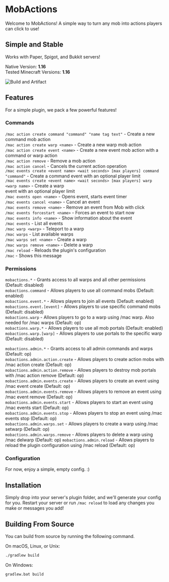 # MobActions

Welcome to MobActions! A simple way to turn any mob into actions players can click to use!

## Simple and Stable
Works with Paper, Spigot, and Bukkit servers!

Native Version: **1.16**  
Tested Minecraft Versions: **1.16**

![Build and Artifact](https://github.com/CrimsonWarpedcraft/MobActions/workflows/Build%20and%20Artifact/badge.svg?event=push)

## Features
For a simple plugin, we pack a few powerful features!

### Commands
`/mac action create command "command" "name tag text"` - Create a new command mob action  
`/mac action create warp <name>` - Create a new warp mob action  
`/mac action create event <name>` - Create a new event mob action with a command or warp action  
`/mac action remove` - Remove a mob action  
`/mac action cancel` - Cancels the current action operation  
`/mac events create <event name> <wait seconds> [max players] command "command"` - Create a command 
event with an optional player limit  
`/mac events create <event name> <wait seconds> [max players] warp <warp name>` - Create a warp  
event with an optional player limit  
`/mac events open <name>` - Opens event, starts event timer  
`/mac events cancel <name>` - Cancel an event  
`/mac events remove <name>` - Remove an event from Mob with click  
`/mac events forcestart <name>` - Forces an event to start now  
`/mac events info <name>` - Show information about the event  
`/mac events` - List all events  
`/mac warp <warp>` - Teleport to a warp  
`/mac warps` - List available warps  
`/mac warps set <name>` - Create a warp  
`/mac warps remove <name>` - Delete a warp  
`/mac reload` - Reloads the plugin's configuration  
`/mac` - Shows this message

### Permissions
`mobactions.*` - Grants access to all warps and all other permissions (Default: disabled)  
`mobactions.command` - Allows players to use all command mobs (Default: enabled)  
`mobactions.event.*` - Allows players to join all events (Default: enabled)  
`mobactions.event.[event]` - Allows players to use specific command mobs (Default: disabled)  
`mobactions.warp` - Allows players to go to a warp using /mac warp. Also needed for /mac warps (Default: op)  
`mobactions.warp.*` - Allows players to use all mob portals (Default: enabled)  
`mobactions.warp.[warp]` - Allows players to use portals to the specific warp (Default: disabled)

`mobactions.admin.*` - Grants access to all admin commands and warps (Default: op)  
`mobactions.admin.action.create` - Allows players to create action mobs with /mac action create (Default: op)  
`mobactions.admin.action.remove` - Allows players to destroy mob portals with /mac action remove (Default: op)  
`mobactions.admin.events.create` - Allows players to create an event using /mac event create (Default: op)  
`mobactions.admin.events.remove` - Allows players to remove an event using /mac event remove (Default: op)  
`mobactions.admin.events.start` - Allows players to start an event using /mac events start (Default: op)  
`mobactions.admin.events.stop` - Allows players to stop an event using /mac events stop (Default: op)  
`mobactions.admin.warps.set` - Allows players to create a warp using /mac setwarp (Default: op)  
`mobactions.admin.warps.remove` - Allows players to delete a warp using /mac delwarp (Default: op)
`mobactions.admin.reload` - Allows players to reload the plugin configuration using /mac reload (Default: op)  

### Configuration
For now, enjoy a simple, empty config. :)

## Installation
Simply drop into your server's plugin folder, and we'll generate your config for you. Restart your server or run 
`/mac reload` to load any changes you make or messages you add!

## Building From Source
You can build from source by running the following command.

On macOS, Linux, or Unix:
```bash
./gradlew build
```

On Windows:
```batch
gradlew.bat build
```
